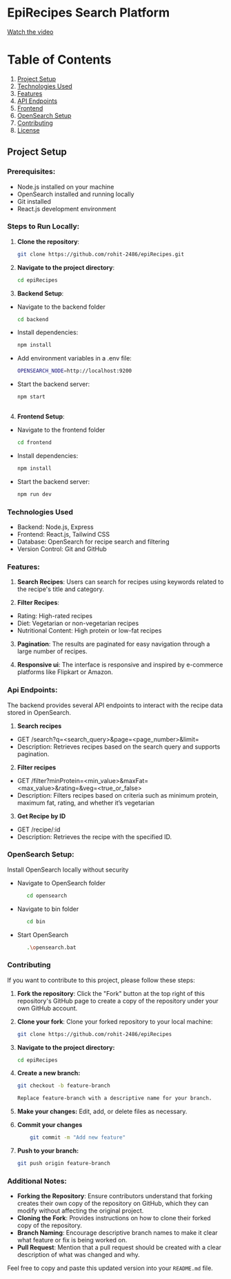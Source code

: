 ﻿# EpiRecipes Search Platform

[Watch the video](https://www.youtube.com/watch?v=tCrf55SHnZY)


# Table of Contents
1. [Project Setup](#project-setup)
2. [Technologies Used](#technologies-used)
3. [Features](#features)
4. [API Endpoints](#api-endpoints)
5. [Frontend](#frontend)
6. [OpenSearch Setup](#opensearch-setup)
7. [Contributing](#contributing)
8. [License](#license)

## Project Setup

### Prerequisites:
- Node.js installed on your machine
- OpenSearch installed and running locally
- Git installed
- React.js development environment

### Steps to Run Locally:

1. **Clone the repository**:
   ```bash
   git clone https://github.com/rohit-2486/epiRecipes.git

2. **Navigate to the project directory**:
   ```bash
   cd epiRecipes

3. **Backend Setup**:
  -  Navigate to the backend folder
     ```bash
     cd backend
  - Install dependencies:
     ```bash
     npm install
  - Add environment variables in a .env file:
    ```bash
    OPENSEARCH_NODE=http://localhost:9200
  - Start the backend server:
    ```bash
    npm start
  
  4. **Frontend Setup**:
  -  Navigate to the frontend folder
     ```bash
     cd frontend
  - Install dependencies:
     ```bash
     npm install
  - Start the backend server:
    ```bash
    npm run dev

### Technologies Used
 - Backend: Node.js, Express
- Frontend: React.js, Tailwind CSS
- Database: OpenSearch for recipe search and filtering
- Version Control: Git and GitHub

### Features:

1. **Search Recipes**:
  Users can search for recipes using keywords related to the   recipe's title and category.

2. **Filter Recipes**:
 - Rating: High-rated recipes
 - Diet: Vegetarian or non-vegetarian recipes 
 -  Nutritional Content: High protein or low-fat recipes

 3. **Pagination**:
   The results are paginated for easy navigation through a large number of recipes.
 
 4. **Responsive ui**:
 The interface is responsive and inspired by e-commerce platforms like Flipkart or Amazon.

 ### Api Endpoints:
 The backend provides several API endpoints to interact with the recipe data stored in OpenSearch.

 1. **Search recipes** 
 - GET /search?q=<search_query>&page=<page_number>&limit=<limit>
 - Description: Retrieves recipes based on the search query and supports pagination.

 2. **Filter recipes** 
 - GET /filter?minProtein=<min_value>&maxFat=<max_value>&rating=<rating>&veg=<true_or_false>
 - Description: Filters recipes based on criteria such as minimum protein, maximum fat, rating, and whether it’s vegetarian

3. **Get Recipe by ID** 
 - GET /recipe/:id
 - Description: Retrieves the recipe with the specified ID.

### OpenSearch Setup:
Install OpenSearch locally without security

- Navigate to OpenSearch folder 
   ```bash
      cd opensearch

- Navigate to bin folder 
   ```bash
      cd bin

- Start OpenSearch
   ```bash
      .\opensearch.bat


### Contributing
If you want to contribute to this project, please follow these steps:

1. **Fork the repository**: Click the "Fork" button at the top right of this repository's GitHub page to create a copy of the repository under your own GitHub account.

2. **Clone your fork**: Clone your forked repository to your local machine:
   ```bash
   git clone https://github.com/rohit-2486/epiRecipes

3. **Navigate to the project directory:**
   ```bash
   cd epiRecipes

4. **Create a new branch:**
   ```bash
   git checkout -b feature-branch

   Replace feature-branch with a descriptive name for your branch.

5. **Make your changes:**  Edit, add, or delete files as necessary.

6. **Commit your changes**
    ```bash
        git commit -m "Add new feature"

7. **Push to your branch:**
    ```bash 
    git push origin feature-branch

### Additional Notes:
- **Forking the Repository**: Ensure contributors understand that forking creates their own copy of the repository on GitHub, which they can modify without affecting the original project.
- **Cloning the Fork**: Provides instructions on how to clone their forked copy of the repository.
- **Branch Naming**: Encourage descriptive branch names to make it clear what feature or fix is being worked on.
- **Pull Request**: Mention that a pull request should be created with a clear description of what was changed and why.

Feel free to copy and paste this updated version into your `README.md` file.
